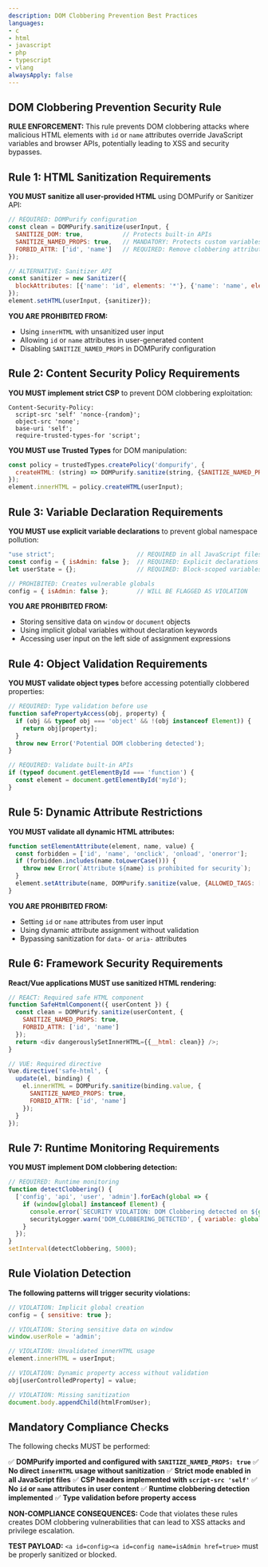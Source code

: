 ```yaml
---
description: DOM Clobbering Prevention Best Practices
languages:
- c
- html
- javascript
- php
- typescript
- vlang
alwaysApply: false
---
```


## DOM Clobbering Prevention Security Rule

**RULE ENFORCEMENT:** This rule prevents DOM clobbering attacks where malicious HTML elements with `id` or `name` attributes override JavaScript variables and browser APIs, potentially leading to XSS and security bypasses.

## Rule 1: HTML Sanitization Requirements

**YOU MUST sanitize all user-provided HTML** using DOMPurify or Sanitizer API:

```javascript
// REQUIRED: DOMPurify configuration
const clean = DOMPurify.sanitize(userInput, {
  SANITIZE_DOM: true,           // Protects built-in APIs
  SANITIZE_NAMED_PROPS: true,   // MANDATORY: Protects custom variables  
  FORBID_ATTR: ['id', 'name']   // REQUIRED: Remove clobbering attributes
});

// ALTERNATIVE: Sanitizer API
const sanitizer = new Sanitizer({
  blockAttributes: [{'name': 'id', elements: '*'}, {'name': 'name', elements: '*'}]
});
element.setHTML(userInput, {sanitizer});
```

**YOU ARE PROHIBITED FROM:**
* Using `innerHTML` with unsanitized user input
* Allowing `id` or `name` attributes in user-generated content
* Disabling `SANITIZE_NAMED_PROPS` in DOMPurify configuration

## Rule 2: Content Security Policy Requirements

**YOU MUST implement strict CSP** to prevent DOM clobbering exploitation:

```http
Content-Security-Policy: 
  script-src 'self' 'nonce-{random}';
  object-src 'none';
  base-uri 'self';
  require-trusted-types-for 'script';
```

**YOU MUST use Trusted Types** for DOM manipulation:

```javascript
const policy = trustedTypes.createPolicy('dompurify', {
  createHTML: (string) => DOMPurify.sanitize(string, {SANITIZE_NAMED_PROPS: true})
});
element.innerHTML = policy.createHTML(userInput);
```

## Rule 3: Variable Declaration Requirements

**YOU MUST use explicit variable declarations** to prevent global namespace pollution:

```javascript
"use strict";                       // REQUIRED in all JavaScript files
const config = { isAdmin: false };  // REQUIRED: Explicit declarations
let userState = {};                 // REQUIRED: Block-scoped variables

// PROHIBITED: Creates vulnerable globals
config = { isAdmin: false };        // WILL BE FLAGGED AS VIOLATION
```

**YOU ARE PROHIBITED FROM:**
* Storing sensitive data on `window` or `document` objects
* Using implicit global variables without declaration keywords
* Accessing user input on the left side of assignment expressions

## Rule 4: Object Validation Requirements

**YOU MUST validate object types** before accessing potentially clobbered properties:

```javascript
// REQUIRED: Type validation before use
function safePropertyAccess(obj, property) {
  if (obj && typeof obj === 'object' && !(obj instanceof Element)) {
    return obj[property];
  }
  throw new Error('Potential DOM clobbering detected');
}

// REQUIRED: Validate built-in APIs
if (typeof document.getElementById === 'function') {
  const element = document.getElementById('myId');
}
```

## Rule 5: Dynamic Attribute Restrictions

**YOU MUST validate all dynamic HTML attributes:**

```javascript
function setElementAttribute(element, name, value) {
  const forbidden = ['id', 'name', 'onclick', 'onload', 'onerror'];
  if (forbidden.includes(name.toLowerCase())) {
    throw new Error(`Attribute ${name} is prohibited for security`);
  }
  element.setAttribute(name, DOMPurify.sanitize(value, {ALLOWED_TAGS: []}));
}
```

**YOU ARE PROHIBITED FROM:**
* Setting `id` or `name` attributes from user input
* Using dynamic attribute assignment without validation
* Bypassing sanitization for `data-` or `aria-` attributes

## Rule 6: Framework Security Requirements

**React/Vue applications MUST use sanitized HTML rendering:**

```javascript
// REACT: Required safe HTML component
function SafeHtmlComponent({ userContent }) {
  const clean = DOMPurify.sanitize(userContent, {
    SANITIZE_NAMED_PROPS: true,
    FORBID_ATTR: ['id', 'name']
  });
  return <div dangerouslySetInnerHTML={{__html: clean}} />;
}

// VUE: Required directive
Vue.directive('safe-html', {
  update(el, binding) {
    el.innerHTML = DOMPurify.sanitize(binding.value, {
      SANITIZE_NAMED_PROPS: true,
      FORBID_ATTR: ['id', 'name']
    });
  }
});
```

## Rule 7: Runtime Monitoring Requirements

**YOU MUST implement DOM clobbering detection:**

```javascript
// REQUIRED: Runtime monitoring
function detectClobbering() {
  ['config', 'api', 'user', 'admin'].forEach(global => {
    if (window[global] instanceof Element) {
      console.error(`SECURITY VIOLATION: DOM Clobbering detected on ${global}`);
      securityLogger.warn('DOM_CLOBBERING_DETECTED', { variable: global });
    }
  });
}
setInterval(detectClobbering, 5000);
```

## Rule Violation Detection

**The following patterns will trigger security violations:**

```javascript
// VIOLATION: Implicit global creation
config = { sensitive: true };

// VIOLATION: Storing sensitive data on window
window.userRole = 'admin';

// VIOLATION: Unvalidated innerHTML usage
element.innerHTML = userInput;

// VIOLATION: Dynamic property access without validation
obj[userControlledProperty] = value;

// VIOLATION: Missing sanitization
document.body.appendChild(htmlFromUser);
```

## Mandatory Compliance Checks

The following checks MUST be performed:

✅ **DOMPurify imported and configured with `SANITIZE_NAMED_PROPS: true`**
✅ **No direct `innerHTML` usage without sanitization**
✅ **Strict mode enabled in all JavaScript files**
✅ **CSP headers implemented with `script-src 'self'`**
✅ **No `id` or `name` attributes in user content**
✅ **Runtime clobbering detection implemented**
✅ **Type validation before property access**

**NON-COMPLIANCE CONSEQUENCES:** Code that violates these rules creates DOM clobbering vulnerabilities that can lead to XSS attacks and privilege escalation.

**TEST PAYLOAD:** `<a id=config><a id=config name=isAdmin href=true>` must be properly sanitized or blocked.